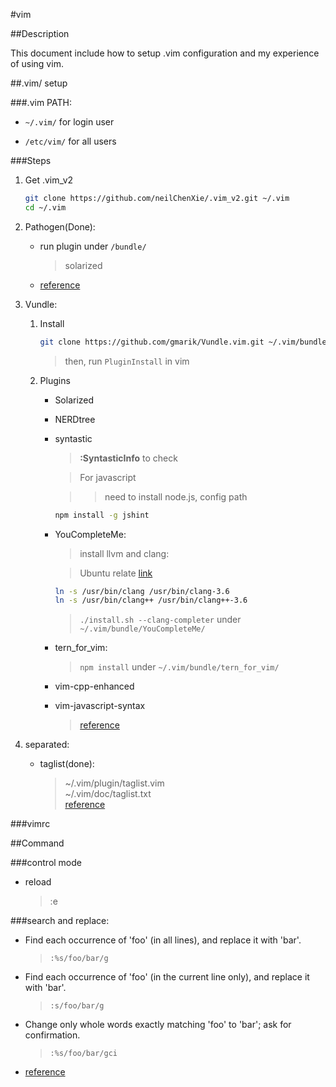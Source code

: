 
#vim

##Description

This document include how to setup .vim configuration and my experience of using vim.

##.vim/ setup

###.vim PATH:

* `~/.vim/` for login user

* `/etc/vim/` for all users

###Steps

1. Get .vim_v2

	```bash
	git clone https://github.com/neilChenXie/.vim_v2.git ~/.vim
	cd ~/.vim
	```

2. Pathogen(Done):

	* run plugin under `/bundle/`

		> solarized

	* [reference](https://github.com/tpope/vim-pathogen)

3. Vundle:

	1. Install

		```bash
		git clone https://github.com/gmarik/Vundle.vim.git ~/.vim/bundle/Vundle.vim
		```
		>then, run `PluginInstall` in vim

	2. Plugins

		* Solarized

		* NERDtree

		* syntastic

			>**:SyntasticInfo** to check

			>For javascript

			>>need to install node.js, config path
			```bash
			npm install -g jshint
			```

		* YouCompleteMe:
			>install llvm and clang:

			>Ubuntu relate [link](http://llvm.org/apt/)
			```bash
			ln -s /usr/bin/clang /usr/bin/clang-3.6
			ln -s /usr/bin/clang++ /usr/bin/clang++-3.6
			```

			>`./install.sh --clang-completer` under `~/.vim/bundle/YouCompleteMe/`

		* tern_for_vim:

			>`npm install` under `~/.vim/bundle/tern_for_vim/`

		* vim-cpp-enhanced

		* vim-javascript-syntax

			> [reference](https://github.com/VundleVim/Vundle.vim)

4. separated:

	* taglist(done):

		> ~/.vim/plugin/taglist.vim<br>
		~/.vim/doc/taglist.txt<br>
		[reference](http://www.vim.org/scripts/script.php?script_id=273)

###vimrc

##Command

###control mode

* reload

	> :e

###search and replace:

* Find each occurrence of 'foo' (in all lines), and replace it with 'bar'.

    >`:%s/foo/bar/g`

* Find each occurrence of 'foo' (in the current line only), and replace it with 'bar'.

	>`:s/foo/bar/g`

* Change only whole words exactly matching 'foo' to 'bar'; ask for confirmation.

	>`:%s/foo/bar/gci`

* [reference](http://vim.wikia.com/wiki/Search_and_replace)
